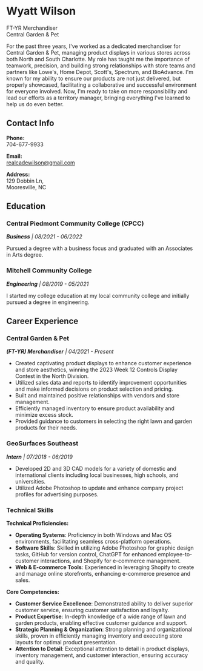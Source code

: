 # Wyatt Wilson

FT-YR Merchandiser  
Central Garden & Pet

For the past three years, I've worked as a dedicated merchandiser for Central Garden & Pet, managing product displays in various stores across both North and South Charlotte. My role has taught me the importance of teamwork, precision, and building strong relationships with store teams and partners like Lowe's, Home Depot, Scott's, Spectrum, and BioAdvance. I'm known for my ability to ensure our products are not just delivered, but properly showcased, facilitating a collaborative and successful environment for everyone involved. Now, I'm ready to take on more responsibility and lead our efforts as a territory manager, bringing everything I've learned to help us do even better.

## Contact Info

**Phone:**  
704-677-9933

**Email:**  
<realcadewilson@gmail.com>

**Address:**  
129 Dobbin Ln,  
Mooresville, NC

## Education

### Central Piedmont Community College (CPCC)

_**Business** | 08/2021 - 06/2022_

Pursued a degree with a business focus and graduated with an Associates in Arts degree.

### Mitchell Community College

_**Engineering** | 08/2019 - 05/2021_

I started my college education at my local community college and initially pursued a degree in engineering.

## Career Experience

### Central Garden & Pet

_**(FT-YR) Merchandiser** | 04/2021 - Present_

- Created captivating product displays to enhance customer experience and store aesthetics, winning the 2023 Week 12 Controls Display Contest in the North Division.
- Utilized sales data and reports to identify improvement opportunities and make informed decisions on product selection and pricing.
- Built and maintained positive relationships with vendors and store management.
- Efficiently managed inventory to ensure product availability and minimize excess stock.
- Provided guidance to customers in selecting the right lawn and garden products for their needs.

### GeoSurfaces Southeast

_**Intern** | 07/2018 - 06/2019_

- Developed 2D and 3D CAD models for a variety of domestic and international clients including local businesses, high schools, and universities.
- Utilized Adobe Photoshop to update and enhance company project profiles for advertising purposes.

### Technical Skills

**Technical Proficiencies:**

- **Operating Systems**: Proficiency in both Windows and Mac OS environments, facilitating seamless cross-platform operations.
- **Software Skills**: Skilled in utilizing Adobe Photoshop for graphic design tasks, GitHub for version control, ChatGPT for enhanced employee-to-customer interactions, and Shopify for e-commerce management.
- **Web & E-commerce Tools**: Experienced in leveraging Shopify to create and manage online storefronts, enhancing e-commerce presence and sales.

**Core Competencies:**

- **Customer Service Excellence**: Demonstrated ability to deliver superior customer service, ensuring customer satisfaction and loyalty.
- **Product Expertise**: In-depth knowledge of a wide range of lawn and garden products, enabling effective customer guidance and support.
- **Strategic Planning & Organization**: Strong planning and organizational skills, proven in efficiently managing inventory and executing store layouts for optimal product presentation.
- **Attention to Detail**: Exceptional attention to detail in product displays, inventory management, and customer interaction, ensuring accuracy and quality.
